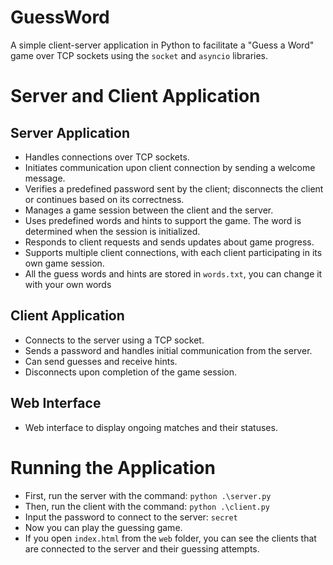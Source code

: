 # GuessWord
A simple client-server application in Python to facilitate a "Guess a Word" game over TCP sockets using the `socket` and `asyncio` libraries.

# Server and Client Application

## Server Application

- Handles connections over TCP sockets.
- Initiates communication upon client connection by sending a welcome message.
- Verifies a predefined password sent by the client; disconnects the client or continues based on its correctness.
- Manages a game session between the client and the server.
- Uses predefined words and hints to support the game. The word is determined when the session is initialized.
- Responds to client requests and sends updates about game progress.
- Supports multiple client connections, with each client participating in its own game session.
- All the guess words and hints are stored in `words.txt`, you can change it with your own words

## Client Application

- Connects to the server using a TCP socket.
- Sends a password and handles initial communication from the server.
- Can send guesses and receive hints.
- Disconnects upon completion of the game session.

## Web Interface

- Web interface to display ongoing matches and their statuses.

# Running the Application

- First, run the server with the command: `python .\server.py`
- Then, run the client with the command: `python .\client.py`
- Input the password to connect to the server: `secret`
- Now you can play the guessing game.
- If you open `index.html` from the `web` folder, you can see the clients that are connected to the server and their guessing attempts.
